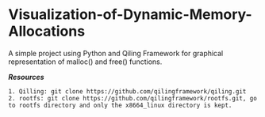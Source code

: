 # Visualization-of-Dynamic-Memory-Allocations
A simple project using Python and Qiling Framework for graphical representation of malloc() and free() functions.


***Resources***

    1. Qilling: git clone https://github.com/qilingframework/qiling.git
    2. rootfs: git clone https://github.com/qilingframework/rootfs.git, go to rootfs directory and only the x8664_linux directory is kept.


